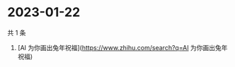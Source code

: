 # 2023-01-22

共 1 条

<!-- BEGIN ZHIHUSEARCH -->
<!-- 最后更新时间 Sun Jan 22 2023 02:10:20 GMT+0800 (China Standard Time) -->
1. [AI 为你画出兔年祝福](https://www.zhihu.com/search?q=AI 为你画出兔年祝福)
<!-- END ZHIHUSEARCH -->
